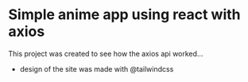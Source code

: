 # Simple anime app using react with axios

This project was created to see how the axios api worked...

- design of the site was made with @tailwindcss
